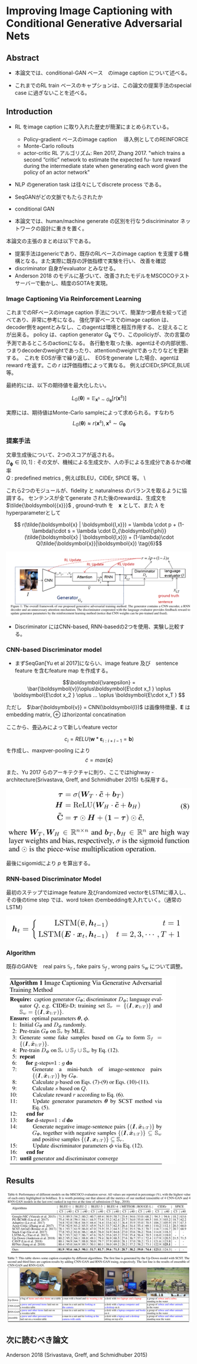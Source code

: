 # Improving Image Captioning with Conditional Generative Adversarial Nets

## Abstract
* 本論文では、conditional-GAN ベース　のimage caption について述べる。

* これまでのRL train ベースのキャプションは、この論文の提案手法のspecial case に過ぎないことを述べる。

## Introduction
* RL をimage caption に取り入れた歴史が簡潔にまとめられている。
  * Policy-gradient ベースのimage caption 　導入例としてのREINFORCE
  * Monte-Carlo rollouts
  * actor-critic RL アルゴリズム: Ren 2017, Zhang 2017. "which trains a second “critic” network to estimate the expected fu- ture reward during the intermediate state when generating each word given the policy of an actor network"

* NLP のgeneration task は往々にしてdiscrete process である。
* SeqGANがどの文脈でもたらされたか
* conditional GAN


* 本論文では、human/machine generate の区別を行なうdisciriminator ネットワークの設計に重きを置く。

本論文の主張のまとめは以下である。
 * 提案手法はgenericであり、既存のRLベースのimage caption を支援する機構となる。また実際に既存の評価指標で実験を行い、
   改善を確認
 * discriminator 自身がevaluator とみなせる。　
 * Anderson 2018 のモデルに基づいて、改善されたモデルをMSCOCOテストサーバーで動かし、精度のSOTAを実現。

### Image Captioning Via Reinforcement Learning
これまでのRFベースのimage caption 手法について、簡潔かつ要点を絞って述べてあり、非常に参考になる。
強化学習ベースでのimage caption は、decoder側をagentとみなし、このagentは環境と相互作用する、と捉えることが出来る。
policy は、caption generator $G_{\boldsymbol{\theta}}$ でり、このpoliciyが、次の言葉の予測であるところのactionになる。
各行動を取った後、agentはその内部状態、つまりdecoderのweightであったり、attentionのweightであったりなどを更新する。　これを
EOSが車で繰り返し、　EOSをgenerate した場合、agentはreward $r$を返す。この $r$ は評価指標によって異なる。
 例えばCIEDr,SPICE,BLUE等。


 最終的には、以下の期待値を最大化したい。


 $$L_{G}(\boldsymbol{\theta}) = \mathbb{E}_{\boldsymbol{x}^s\sim G_{\boldsymbol{\theta}}}[r(\boldsymbol{x}^s)]\tag{2}$$

 実際には、期待値はMonte-Carlo sampleによって求められる。すなわち
 $$L_G(\boldsymbol{\theta}) \approx r(\boldsymbol{x}^s), \boldsymbol{x}^s \sim G_{\boldsymbol{\theta}} \tag{3}$$

### 提案手法
文章生成後について、2つのスコアが返される。 \
 $D_{\boldsymbol{\phi}} \in [0,1]$ : その文が、機械による生成文か、人の手による生成分であるかの確率　\
 $Q$ : predefined metrics , 例えばBLEU，CIDEr, SPICE 等。 \

 これら2つのモジュールが、fidelity と naturalness のバランスを取るように協調する。
 センテンスが全てgenerate された後のrewardは、生成文を $\tilde{\boldsymbol{{x}}}$ , ground-truth を　$\boldsymbol{x}$ として、また $\lambda$ をhyperparameterとして

$$ r(\tilde{\boldsymbol{x} | \boldsymbol{I,x}}) = \lambda \cdot p + (1-\lambda)\cdot s = \lambda \cdot D_{\boldsymbol{\phi}}(\tilde{\boldsymbol{x} | \boldsymbol{I,x}}) + (1-\lambda)\cdot Q(\tilde{\boldsymbol{x}}|\boldsymbol{x}) \tag{6}$$

![model](img/00042.png)

* Discriminator にはCNN-based, RNN-basedの2つを使用、実験し比較する。

### CNN-based Discriminator model
* まずSeqGan[Yu et al 2017]にならい、image feature 及び　sentence feature を含むfeature map を作成する。

$$\boldsymbol{\varepsilon} = \bar{\boldsymbol{v}}\oplus\boldsymbol{E\cdot x_1 } \oplus \boldsymbol{E\cdot x_2 } \oplus ... \oplus \boldsymbol{E\cdot x_T } $$

ただし　$\bar{\boldsymbol{v}} = CNN(\boldsymbol{I})$ は画像特徴量、$\boldsymbol{E}$ はembedding matrix, $\oplus$ はhorizontal concatination

ここから、畳込みによって新しいfeature vector

$$ c_i = RELU(\boldsymbol{w} * \boldsymbol{\varepsilon}_{i:i+l-1} = \boldsymbol{b})$$
を作成し、maxpver-pooling  により
 $$\tilde{c} = max\{\boldsymbol{c}\}$$

また、Yu 2017 らのアーキテクチャに則り、ここではhighway - architecture(Srivastava, Greff, and Schmidhuber 2015) も採用する。

![highway architecture](img/00043.png)

最後にsigomidにより $p$ を算出する。

### RNN-based Discriminator Model
最初のステップではimage feature 及びrandomized vectorをLSTMに導入し、その後のtime step では、word token のembeddingを入れていく。（通常の　LSTM）

![lstm](img/00044.png)

### Algorithm
既存のGANを　real pairs $\mathbb{S}_r$ , fake pairs $\mathbb{S}_f$ , wrong pairs $\mathbb{S}_w$ について調整。

![train](img/00045.png)

## Results
![table](img/00046.png)
![example](img/00047.png)

## 次に読むべき論文
Anderson 2018
(Srivastava, Greff, and Schmidhuber 2015)
